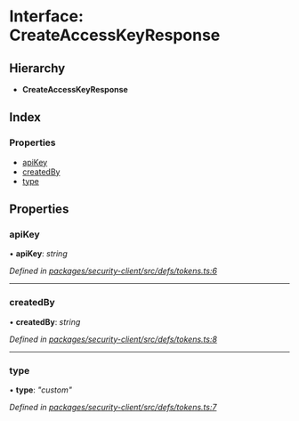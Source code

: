 # Interface: CreateAccessKeyResponse

## Hierarchy

* **CreateAccessKeyResponse**

## Index

### Properties

* [apiKey](createaccesskeyresponse.md#apikey)
* [createdBy](createaccesskeyresponse.md#createdby)
* [type](createaccesskeyresponse.md#type)

## Properties

###  apiKey

• **apiKey**: *string*

*Defined in [packages/security-client/src/defs/tokens.ts:6](https://github.com/TheSoftwareHouse/rad-modules-tools/blob/56e5326/packages/security-client/src/defs/tokens.ts#L6)*

___

###  createdBy

• **createdBy**: *string*

*Defined in [packages/security-client/src/defs/tokens.ts:8](https://github.com/TheSoftwareHouse/rad-modules-tools/blob/56e5326/packages/security-client/src/defs/tokens.ts#L8)*

___

###  type

• **type**: *"custom"*

*Defined in [packages/security-client/src/defs/tokens.ts:7](https://github.com/TheSoftwareHouse/rad-modules-tools/blob/56e5326/packages/security-client/src/defs/tokens.ts#L7)*

